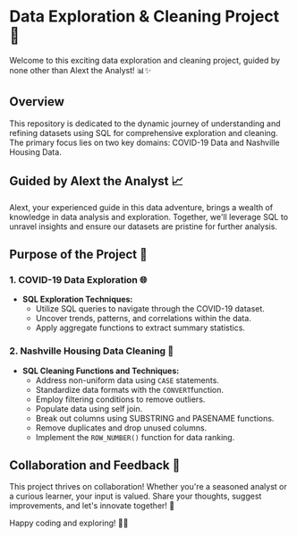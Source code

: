 # Data Exploration & Cleaning Project 🚀

Welcome to this exciting data exploration and cleaning project, guided by none other than Alext the Analyst! 📊✨

## Overview
This repository is dedicated to the dynamic journey of understanding and refining datasets using SQL for comprehensive exploration and cleaning. The primary focus lies on two key domains: COVID-19 Data and Nashville Housing Data.

## Guided by Alext the Analyst 📈
Alext, your experienced guide in this data adventure, brings a wealth of knowledge in data analysis and exploration. Together, we'll leverage SQL to unravel insights and ensure our datasets are pristine for further analysis.

## Purpose of the Project 🎯

### 1. COVID-19 Data Exploration 🌐
- **SQL Exploration Techniques:**
  - Utilize SQL queries to navigate through the COVID-19 dataset.
  - Uncover trends, patterns, and correlations within the data.
  - Apply aggregate functions to extract summary statistics.

### 2. Nashville Housing Data Cleaning 🧹
- **SQL Cleaning Functions and Techniques:**
  - Address non-uniform data using `CASE` statements.
  - Standardize data formats with the `CONVERT`function.
  - Employ filtering conditions to remove outliers.
  - Populate data using self join.
  - Break out columns using SUBSTRING and PASENAME functions.
  - Remove duplicates and drop unused columns.
  - Implement the `ROW_NUMBER()` function for data ranking.

## Collaboration and Feedback 🤝
This project thrives on collaboration! Whether you're a seasoned analyst or a curious learner, your input is valued. Share your thoughts, suggest improvements, and let's innovate together! 🌟

Happy coding and exploring! 🚀✨
